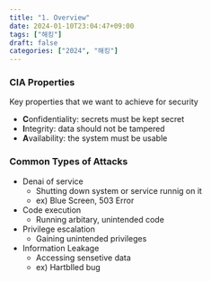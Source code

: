 ```yaml
---
title: "1. Overview"
date: 2024-01-10T23:04:47+09:00
tags: ["해킹"]
draft: false
categories: ["2024", "해킹"]
---
```

### CIA Properties
Key properties that we want to achieve for security 
- **C**onfidentiality: secrets must be kept secret
- **I**ntegrity: data should not be tampered
- **A**vailability: the system must be usable

### Common Types of Attacks
- Denai of service
  - Shutting down system or service runnig on it
  - ex) Blue Screen, 503 Error
- Code execution
  - Running arbitary, unintended code
- Privilege escalation
  - Gaining unintended privileges
- Information Leakage
  - Accessing sensetive data
  - ex) Hartblled bug
